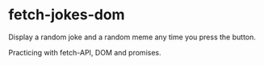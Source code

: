 # fetch-jokes-dom

Display a random joke and a random meme any time you press the button.

Practicing with fetch-API, DOM and promises.
